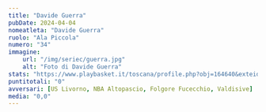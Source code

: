 ```yaml
---
title: "Davide Guerra"
pubDate: 2024-04-04
nomeatleta: "Davide Guerra"
ruolo: "Ala Piccola"
numero: "34"
immagine:
    url: "/img/seriec/guerra.jpg"
    alt: "Foto di Davide Guerra"
stats: "https://www.playbasket.it/toscana/profile.php?obj=164640&exteid=4&extobj=3638&season=2024&subj=1&action=view&eid=5"
puntitotali: "0"
avversari: [US Livorno, NBA Altopascio, Folgore Fucecchio, Valdisive]
media: "0,0"
---
```

